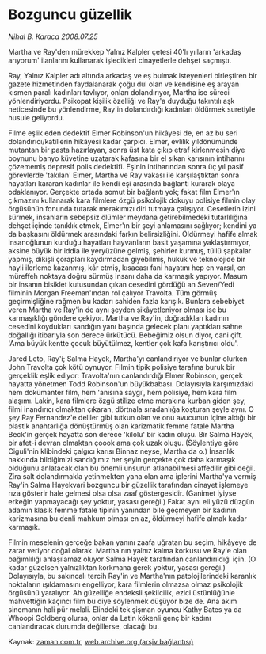# Bozguncu güzellik

*Nihal B. Karaca 2008.07.25*

<tr><td class="metin" colspan="2" style="padding-top: 20px; padding-left: 5px; padding-right: 10px;">Martha ve Ray'den mürekkep Yalnız Kalpler çetesi 40'lı yılların 'arkadaş arıyorum' ilanlarını kullanarak işledikleri cinayetlerle dehşet saçmıştı.</td></tr><tr><td class="metin" colspan="2" style="padding-top: 20px; padding-left: 5px; padding-right: 10px;"><p>Ray, Yalnız Kalpler adı altında arkadaş ve eş bulmak isteyenleri birleştiren bir gazete hizmetinden faydalanarak çoğu dul olan ve kendisine eş arayan kısmen paralı kadınları tavlıyor, onları dolandırıyor, Martha ise süreci yönlendiriyordu. Psikopat kişilik özelliği ve Ray'a duyduğu takıntılı aşk neticesinde bu yönlendirme, Ray'in dolandırdığı kadınları öldürmek suretiyle husule geliyordu. 
<p> Filme eşlik eden dedektif Elmer Robinson'un hikâyesi de, en az bu seri dolandırıcı/katillerin hikâyesi kadar çarpıcı. Elmer, evlilik yıldönümünde mutantan bir pasta hazırlayan, sonra üst kata çıkıp etraf kirlenmesin diye boynunu banyo küvetine uzatarak kafasına bir el sıkan karısının intiharını çözememiş depresif polis dedektifi. Eşinin intiharından sonra üç yıl pasif görevlerde 'takılan' Elmer, Martha ve Ray vakası ile karşılaştıktan sonra hayatları kararan kadınlar ile kendi eşi arasında bağlantı kurarak olaya odaklanıyor. Gerçekte ortada somut bir bağlantı yok; fakat film Elmer'ın çıkmazını kullanarak kara filmlere özgü psikolojik dokuyu polisiye filmin olay örgüsünün fonunda tutarak merakımızı diri tutmaya çalışıyor. Cesetlerin izini sürmek, insanların sebepsiz ölümler meydana getirebilmedeki tutarlılığına dehşet içinde tanıklık etmek, Elmer'ın bir şeyi anlamasını sağlıyor; kendini ya da başkasını öldürmek arasındaki farkın belirsizliğini. Öldürmeyi hafife almak insanoğlunun kurduğu hayatları hayvanların basit yaşamına yaklaştırmıyor, aksine büyük bir iddia ile yeryüzüne gelmiş, şehirler kurmuş, tüllü şapkalar yapmış, dikişli çorapları kaydırmadan giyebilmiş, hukuk ve teknolojide bir hayli ilerleme kazanmış, kâr etmiş, kısacası fani hayatını hep en varsıl, en müreffeh noktaya doğru sürmüş insanı daha da karmaşık yapıyor. Masum bir insanın bisiklet kutusundan çıkan cesedini gördüğü an Seven/Yedi filminin Morgan Freeman'ından rol çalıyor Travolta. Tüm görmüş geçirmişliğine rağmen bu kadarı sahiden fazla karışık. Bunlara sebebiyet veren Martha ve Ray'in de aynı şeyden şikâyetleniyor olması ise bu karmaşıklığı göndere çekiyor. Martha ve Ray'in, doğradıkları kadının cesedini koydukları sandığın yanı başında gelecek planı yaptıkları sahne doğallığı itibarıyla son derece ürkütücü. Bebeğimiz olsun diyor, cani çift. 'Ama büyük kentte çocuk büyütülmez, kentler çok kafa karıştırıcı oldu'. 
<p> Jared Leto, Ray'i; Salma Hayek, Martha'yı canlandırıyor ve bunlar olurken John Travolta çok kötü oynuyor. Filmin tipik polisiye tarafına buruk bir gerçeklik eşlik ediyor: Travolta'nın canlandırdığı Elmer Robinson, gerçek hayatta yönetmen Todd Robinson'un büyükbabası. Dolayısıyla karşımızdaki hem dokümanter film, hem 'anısına saygı', hem polisiye, hem kara film alaşımı. Lakin, kara filmlere özgü stilize etme merakına kurban giden şey, filmi inandırıcı olmaktan çıkaran, dörtnala sıradanlığa koşturan şeyle aynı. O şey Ray Fernandez'e deliler gibi tutkun olan ve onu avucunun içine aldığı bir plastik anahtarlığa dönüştürmüş olan karizmatik femme fatale Martha Beck'in gerçek hayatta son derece 'kilolu' bir kadın oluşu. Bir Salma Hayek, bir afet-i devran olmaktan çoook ama çok uzak oluşu. (Söylentiye göre Ciguli'nin klibindeki çalgıcı karısı Binnaz neyse, Martha da o.) İnsanlık hakkında bildiğimizi sandığımız her şeyin gerçekte çok daha karmaşık olduğunu anlatacak olan bu önemli unsurun atlanabilmesi affedilir gibi değil. Zira salt dolandırmakla yetinmekten yana olan ama iplerini Martha'ya vermiş Ray'in Salma Hayekvari bozguncu bir güzellik tarafından cinayet işlemeye rıza gösterir hale gelmesi olsa olsa zaaf göstergesidir. (Ganimet iyiyse erkeğin yapmayacağı şey yoktur, yasası gereği.) Fakat aynı eli yüzü düzgün adamın klasik femme fatale tipinin yanından bile geçmeyen bir kadının karizmasına bu denli mahkum olması en az, öldürmeyi hafife almak kadar karmaşık.
<p> Filmin meselenin gerçeğe bakan yanını zaafa uğratan bu seçim, hikâyeye de zarar veriyor doğal olarak. Martha'nın yalnız kalma korkusu ve Ray'e olan bağımlılığı anlaşılamaz oluyor Salma Hayek tarafından canlandırıldığı için. (O kadar güzelsen yalnızlıktan korkmana gerek yoktur, yasası gereği.) Dolayısıyla, bu sakıncalı tercih Ray'in ve Martha'nın patolojilerindeki karanlık noktaların ışıldamasını engelliyor, kara filmlerin olmazsa olmaz psikolojik örgüsünü yaralıyor. Ah güzelliğe endeksli şekilcilik, ezici üstünlüğünle mahvettiğin kaçıncı film bu diye söylenmek düşüyor bize de. Ana akım sinemanın hali pür melali. Elindeki tek şişman oyuncu Kathy Bates ya da Whoopi Goldberg olursa, onlar da Latin kökenli genç bir kadını canlandıracak durumda değillerse, olacağı bu.<br/></p></p></p></p></td></tr>

Kaynak: [zaman.com.tr](http://zaman.com.tr/yazar.do?yazino=718282), [web.archive.org (arşiv bağlantısı)](http://web.archive.org/web/20080828123815/http://www.zaman.com.tr:80/yazar.do?yazino=718282)
